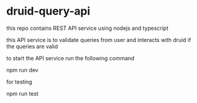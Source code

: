 # druid-query-api

this repo contains REST API service using nodejs and typescript

this API service is to validate queries from user and interacts with druid if the queries are valid

to start the API service run the following command

npm run dev

for testing 

npm run test